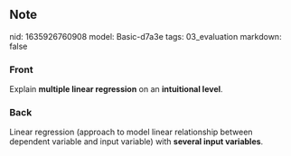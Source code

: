 ## Note
nid: 1635926760908
model: Basic-d7a3e
tags: 03_evaluation
markdown: false

### Front
Explain <b>multiple linear regression</b> on an <b>intuitional
level</b>.

### Back
Linear regression (approach to model linear relationship between
dependent variable and input variable) with <b>several input
variables</b>.
